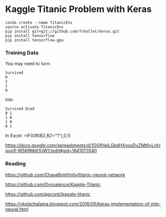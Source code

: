 
# Kaggle Titanic Problem with Keras

```
conda create --name TitanicEnv
source activate TitanicEnv
pip install git+git://github.com/fchollet/keras.git
pip install tensorflow
pip install tensorflow-gpu
```

### Training Data

You may need to turn:
```
Survived
0
1
1
0
```

into

```
Survived Died
0 1
1 0
1 0
0 1
```

In Excel: =IF(OR(B2,B2="1"),0,1)

https://docs.google.com/spreadsheets/d/1OGfHeiLGkdHXvooDvZMt6yLnhiqyq1I-W569Mdt1UWY/edit#gid=1841073540

### Reading

https://github.com/ChaseByInfinity/titanic-neural-network

https://github.com/Dysvalence/Kaggle-Titanic

https://github.com/agconti/kaggle-titanic

https://vkolachalama.blogspot.com/2016/05/keras-implementation-of-mlp-neural.html